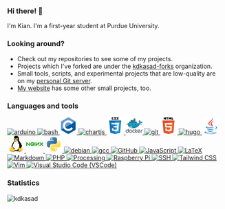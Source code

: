 ### Hi there! 👋

I'm Kian. I'm a first-year student at Purdue University.

### Looking around?
 - Check out my repositories to see some of my projects.
 - Projects which I've forked are under the [kdkasad-forks](https://github.com/kdkasad-forks) organization.
 - Small tools, scripts, and experimental projects that are low-quality are on my [personal Git server](https://git.kasad.com).
 - [My website](https://kasad.com) has some other small projects, too.

### Languages and tools

<p align="left">

<a href="https://www.arduino.cc/" target="_blank" rel="noreferrer">
    <img src="https://cdn.worldvectorlogo.com/logos/arduino-1.svg" alt="arduino" width="40" height="40"/>
</a>
<a href="https://www.gnu.org/software/bash/" target="_blank" rel="noreferrer">
    <img src="https://www.vectorlogo.zone/logos/gnu_bash/gnu_bash-icon.svg" alt="bash" width="40" height="40"/>
</a>
<a href="https://en.wikipedia.org/wiki/C_(programming_language)" target="_blank" rel="noreferrer">
    <img src="https://raw.githubusercontent.com/devicons/devicon/master/icons/c/c-original.svg" alt="c" width="40" height="40"/>
</a>
<a href="https://www.chartjs.org" target="_blank" rel="noreferrer">
    <img src="https://www.chartjs.org/media/logo-title.svg" alt="chartjs" width="40" height="40"/>
</a>
<a href="https://en.wikipedia.org/wiki/CSS" target="_blank" rel="noreferrer">
    <img src="https://raw.githubusercontent.com/devicons/devicon/master/icons/css3/css3-original-wordmark.svg" alt="css3" width="40" height="40"/>
</a>
<a href="https://www.docker.com/" target="_blank" rel="noreferrer">
    <img src="https://raw.githubusercontent.com/devicons/devicon/master/icons/docker/docker-original-wordmark.svg" alt="docker" width="40" height="40"/>
</a>
<a href="https://git-scm.com/" target="_blank" rel="noreferrer">
    <img src="https://www.vectorlogo.zone/logos/git-scm/git-scm-icon.svg" alt="git" width="40" height="40"/>
</a>
<a href="https://en.wikipedia.org/wiki/HTML" target="_blank" rel="noreferrer">
    <img src="https://raw.githubusercontent.com/devicons/devicon/master/icons/html5/html5-original-wordmark.svg" alt="html5" width="40" height="40"/>
</a>
<a href="https://gohugo.io/" target="_blank" rel="noreferrer">
    <img src="https://api.iconify.design/logos-hugo.svg" alt="hugo" width="40" height="40"/>
</a>
<a href="https://www.java.com" target="_blank" rel="noreferrer">
    <img src="https://raw.githubusercontent.com/devicons/devicon/master/icons/java/java-original.svg" alt="java" width="40" height="40"/>
</a>
<a href="https://kernel.org/" target="_blank" rel="noreferrer">
    <img src="https://raw.githubusercontent.com/devicons/devicon/master/icons/linux/linux-original.svg" alt="linux" width="40" height="40"/>
</a>
<a href="https://www.nginx.com" target="_blank" rel="noreferrer">
    <img src="https://raw.githubusercontent.com/devicons/devicon/master/icons/nginx/nginx-original.svg" alt="nginx" width="40" height="40"/>
</a>
<a href="https://www.python.org" target="_blank" rel="noreferrer">
    <img src="https://raw.githubusercontent.com/devicons/devicon/master/icons/python/python-original.svg" alt="python" width="40" height="40"/>
</a>
<a href="https://debian.org" target="_blank" rel="noreferrer">
    <img src="https://cdn.jsdelivr.net/gh/devicons/devicon/icons/debian/debian-original.svg" alt="debian" width="40" height="40" />
</a>
<a href="https://gcc.gnu.org" target="_blank" rel="noreferrer">
    <img src="https://cdn.jsdelivr.net/gh/devicons/devicon/icons/gcc/gcc-original.svg" alt="gcc" width="40" height="40" />
</a>

<a href="https://github.com" target="_blank" rel="noreferrer">
    <img src="https://cdn.jsdelivr.net/gh/devicons/devicon/icons/github/github-original.svg" alt="GitHub" width="40" height="40" />
</a>

<a href="https://en.wikipedia.org/wiki/JavaScript" target="_blank" rel="noreferrer">
    <img src="https://cdn.jsdelivr.net/gh/devicons/devicon/icons/javascript/javascript-original.svg" alt="JavaScript" width="40" height="40" />
</a>

<a href="https://www.latex-project.org/" target="_blank" rel="noreferrer">
    <img src="https://cdn.jsdelivr.net/gh/devicons/devicon/icons/latex/latex-original.svg" alt="LaTeX" width="40" height="40" />
</a>

<a href="https://www.markdownguide.org/" target="_blank" rel="noreferrer">
    <img src="https://cdn.jsdelivr.net/gh/devicons/devicon/icons/markdown/markdown-original.svg" alt="Markdown" width="40" height="40" />
</a>

<a href="https://php.net" target="_blank" rel="noreferrer">
    <img src="https://cdn.jsdelivr.net/gh/devicons/devicon/icons/php/php-original.svg" alt="PHP" width="40" height="40" />
</a>

<a href="https://processing.org" target="_blank" rel="noreferrer">
    <img src="https://cdn.jsdelivr.net/gh/devicons/devicon/icons/processing/processing-original.svg" alt="Processing" width="40" height="40" />
</a>

<a href="https://www.raspberrypi.com/" target="_blank" rel="noreferrer">
    <img src="https://cdn.jsdelivr.net/gh/devicons/devicon/icons/raspberrypi/raspberrypi-original.svg" alt="Raspberry Pi" width="40" height="40" />
</a>

<a href="https://www.ssh.com/academy/ssh" target="_blank" rel="noreferrer">
    <img src="https://cdn.jsdelivr.net/gh/devicons/devicon/icons/ssh/ssh-original-wordmark.svg" alt="SSH" width="40" height="40" />
</a>

<a href="https://tailwindcss.com" target="_blank" rel="noreferrer">
    <img src="https://cdn.jsdelivr.net/gh/devicons/devicon/icons/tailwindcss/tailwindcss-plain.svg" alt="Tailwind CSS" width="40" height="40" />
</a>

<a href="https://vim.org" target="_blank" rel="noreferrer">
    <img src="https://cdn.jsdelivr.net/gh/devicons/devicon/icons/vim/vim-original.svg" alt="Vim" width="40" height="40" />
</a>

<a href="https://code.visualstudio.com/" target="_blank" rel="noreferrer">
    <img src="https://cdn.jsdelivr.net/gh/devicons/devicon/icons/vscode/vscode-original.svg" alt="Visual Studio Code (VSCode)" width="40" height="40" />
</a>

</p>

### Statistics

<p><img align="center" src="https://github-readme-stats.vercel.app/api?username=kdkasad&show_icons=true&locale=en" alt="kdkasad" /></p>

<!-- vim: set et ts=4 sw=4: -->
